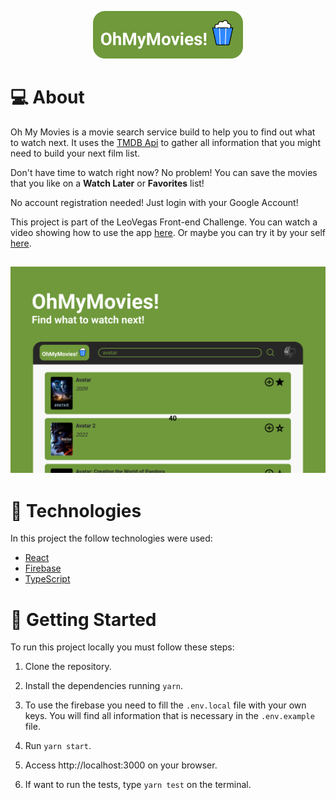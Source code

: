 
<p align="center">
  <img alt="oh my movies" src=".github/logo.svg" width="240px">
</p>

# 💻 About

Oh My Movies is a movie search service build to help you to find out what to watch next. It uses the [TMDB Api](https://www.themoviedb.org/documentation/api) to gather all information that you might need to build your next film list.

Don't have time to watch right now? No problem! You can save the movies that you like on a **Watch Later** or **Favorites** list!

No account registration needed! Just login with your Google Account!

This project is part of the LeoVegas Front-end Challenge. You can watch a video showing how to use the app [here](https://www.youtube.com/watch?v=JnoXehM1VWY). Or maybe you can try it by your self [here]().

<h2 align="center">
  <img alt="oh my movies" src=".github/cover.svg" width="512px">
</h2>

# 🧪 Technologies

In this project the follow technologies were used:

- [React](https://reactjs.org)
- [Firebase](https://firebase.google.com/)
- [TypeScript](https://www.typescriptlang.org/)

# 🚀 Getting Started

To run this project locally you must follow these steps:

1. Clone the repository.

2. Install the dependencies running `yarn`.

3. To use the firebase you need to fill the `.env.local` file with your own keys. You will find all information that is necessary in the `.env.example` file.

4. Run `yarn start`.

5. Access http://localhost:3000 on your browser.

6. If want to run the tests, type `yarn test` on the terminal.
